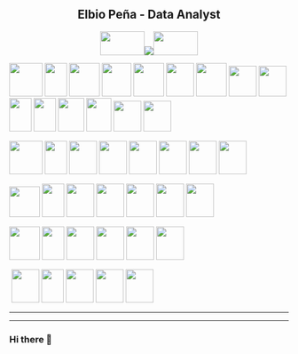 <H2 align="center"> Elbio Peña - Data Analyst </H3>
<p align="center">
<img src="https://user-images.githubusercontent.com/110791809/201522585-06804049-f418-441a-a73a-847abc462f73.gif" width="80" height="43"><img src="https://user-images.githubusercontent.com/110791809/201525256-ebe32cf1-b1e0-4161-9611-53b853395c38.jpg"><img src="https://user-images.githubusercontent.com/110791809/201522585-06804049-f418-441a-a73a-847abc462f73.gif" width="80" height="43" >
</p>

<p>
  <img src="https://user-images.githubusercontent.com/110791809/201526502-18edea89-bfe7-4843-9089-58c1c268a256.png" width="60" height="60" >
  <img src="https://user-images.githubusercontent.com/110791809/201909538-a15907e7-a591-44dd-be21-af7e417fed7e.jpg" width=40 height=60>
  <img src="https://user-images.githubusercontent.com/110791809/201928917-9f346895-3cbf-4c14-bad6-4aaac3ca6122.png" width=55 height=60>
  <img src="https://user-images.githubusercontent.com/110791809/201929062-d01c4c35-24b0-4b64-b869-b586fb10e9f7.png" width=53 height=60>
  <img src="https://user-images.githubusercontent.com/110791809/201931871-98a1837a-858c-476b-818e-b15812980c44.png" width=55 height=60>
  <img src="https://user-images.githubusercontent.com/110791809/201934316-6d7fea8b-f92d-4e07-84eb-5f62a44d5061.png" width=50 height=60>
  <img src="https://user-images.githubusercontent.com/110791809/202013555-f3e6acce-962e-4e76-bb53-d93ab8b4d4e6.png" width=55 height=60>
  <img src="" width=50 height=55>
  <img src="" width=50 height=55>
  <img src="https://user-images.githubusercontent.com/110791809/201913623-37f6fdbf-8401-4c8d-9bf7-2c8cab3cd043.png" width=40 height=60>
  <img src="https://user-images.githubusercontent.com/110791809/201929352-50d67fe2-1f2d-4bd8-ba60-40f8129cf0f5.png" width=40 height=60>
  <img src="https://user-images.githubusercontent.com/110791809/201928752-51206dbb-608c-4474-a15d-52fb595f5f9a.png" width=47 height=60>
  <img src="https://user-images.githubusercontent.com/110791809/201928849-4fa50b76-37da-4c83-89dc-da0e959112ef.png" width=45 height=60>
  <img src="" width=50 height=55>
  <img src="" width=50 height=55>
</p>
<p>
  <img src="https://user-images.githubusercontent.com/110791809/201528672-70a4a688-015a-4591-9615-f1eb864837f9.jpg" width="60" height="60">
  <img src="https://user-images.githubusercontent.com/110791809/201909538-a15907e7-a591-44dd-be21-af7e417fed7e.jpg" width=40 height=60>
  <img src="" width=50 height=60>
  <img src="" width=50 height=60>
  <img src="" width=50 height=60>
  <img src="" width=50 height=60>
  <img src="" width=50 height=60>
  <img src="" width=50 height=60>
</p>
<p>
  <img src="https://user-images.githubusercontent.com/110791809/201529183-9d7b3951-0d92-42f9-9430-f1a9cda00b08.jpg" width="55" height="55">
  <img src="https://user-images.githubusercontent.com/110791809/201909538-a15907e7-a591-44dd-be21-af7e417fed7e.jpg" width=40 height=60>
  <img src="" width=50 height=60>
  <img src="" width=50 height=60>
  <img src="" width=50 height=60>
  <img src="" width=50 height=60>
  <img src="" width=50 height=60>
</p>
<p>
  <img src="https://user-images.githubusercontent.com/110791809/201528252-f5feb8fe-b056-44a7-b386-ff0c5289705b.png" width="55" height="60">
  <img src="https://user-images.githubusercontent.com/110791809/201909538-a15907e7-a591-44dd-be21-af7e417fed7e.jpg" width=40 height=60>
  <img src="" width=50 height=60>
  <img src="" width=50 height=60>
  <img src="" width=50 height=60>
  <img src="" width=50 height=60>
</p>
<p>
  <img src="">
  <img src="" width=50 height=60>
  <img src="https://user-images.githubusercontent.com/110791809/201909538-a15907e7-a591-44dd-be21-af7e417fed7e.jpg" width=40 height=60>
  <img src="" width=50 height=60>
  <img src="" width=50 height=60>
  <img src="" width=50 height=60>
</p>
<hr size="3" nonshade>
<hline>

---

### Hi there 👋

<!--
**elbiop/elbiop** is a ✨ _special_ ✨ repository because its `README.md` (this file) appears on your GitHub profile.

Here are some ideas to get you started:

- 🔭 I’m currently working on ...
- 🌱 I’m currently learning ...
- 👯 I’m looking to collaborate on ...
- 🤔 I’m looking for help with ...
- 💬 Ask me about ...
- 📫 How to reach me: ...
- 😄 Pronouns: ...
- ⚡ Fun fact: ...
-->
